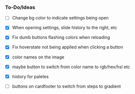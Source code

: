 ### To-Do/Ideas

- [ ] Change bg color to indicate settings being open
- [x] When opening settings, slide history to the right, etc
- [x] Fix dumb buttons flashing colors when reloading
- [x] Fix hoverstate not being applied when clicking a button
- [x] color names on the image
- [x] maybe button to switch from color name to rgb/hex/hsl etc
- [x] history for paletes

- [ ] buttons on cardfooter to switch from steps to gradient